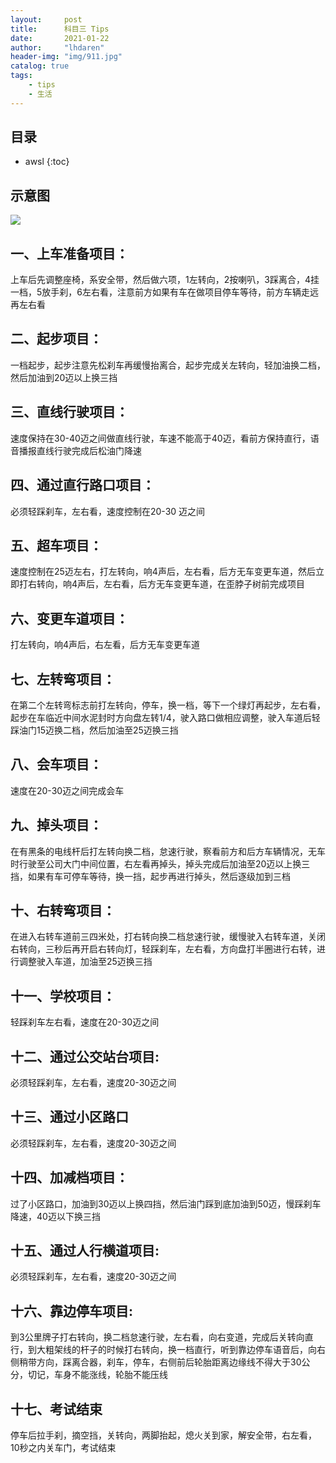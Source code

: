 ```yaml
---
layout:     post
title:      科目三 Tips
date:       2021-01-22
author:     "lhdaren"
header-img: "img/911.jpg"
catalog: true
tags:
    - tips
    - 生活
---
```


## 目录
* awsl
{:toc}

## 示意图
![](https://i.loli.net/2021/01/22/zrBE4YgRTVHU2fI.jpg)
## 一、上车准备项目：
上车后先调整座椅，系安全带，然后做六项，1左转向，2按喇叭，3踩离合，4挂一档，5放手刹，6左右看，注意前方如果有车在做项目停车等待，前方车辆走远再左右看
## 二、起步项目：
一档起步，起步注意先松刹车再缓慢抬离合，起步完成关左转向，轻加油换二档，然后加油到20迈以上换三挡
## 三、直线行驶项目：
速度保持在30-40迈之间做直线行驶，车速不能高于40迈，看前方保持直行，语音播报直线行驶完成后松油门降速
## 四、通过直行路口项目：
必须轻踩刹车，左右看，速度控制在20-30 迈之间
## 五、超车项目：
速度控制在25迈左右，打左转向，响4声后，左右看，后方无车变更车道，然后立即打右转向，响4声后，左右看，后方无车变更车道，在歪脖子树前完成项目
## 六、变更车道项目：
打左转向，响4声后，右左看，后方无车变更车道
## 七、左转弯项目：
在第二个左转弯标志前打左转向，停车，换一档，等下一个绿灯再起步，左右看，起步在车临近中间水泥封时方向盘左转1/4，驶入路口做相应调整，驶入车道后轻踩油门15迈换二档，然后加油至25迈换三挡
## 八、会车项目：
速度在20-30迈之间完成会车
## 九、掉头项目：
在有黑条的电线杆后打左转向换二档，怠速行驶，察看前方和后方车辆情况，无车时行驶至公司大门中间位置，右左看再掉头，掉头完成后加油至20迈以上换三挡，如果有车可停车等待，换一挡，起步再进行掉头，然后逐级加到三档
## 十、右转弯项目：
在进入右转车道前三四米处，打右转向换二档怠速行驶，缓慢驶入右转车道，关闭右转向，三秒后再开启右转向灯，轻踩刹车，左右看，方向盘打半圈进行右转，进行调整驶入车道，加油至25迈换三挡
## 十一、学校项目：
轻踩刹车左右看，速度在20-30迈之间
## 十二、通过公交站台项目:
必须轻踩刹车，左右看，速度20-30迈之间
## 十三、通过小区路口
必须轻踩刹车，左右看，速度20-30迈之间
## 十四、加减档项目：
过了小区路口，加油到30迈以上换四挡，然后油门踩到底加油到50迈，慢踩刹车降速，40迈以下换三挡
## 十五、通过人行横道项目:
必须轻踩刹车，左右看，速度20-30迈之间
## 十六、靠边停车项目:
到3公里牌子打右转向，换二档怠速行驶，左右看，向右变道，完成后关转向直行，到大粗架线的杆子的时候打右转向，换一档直行，听到靠边停车语音后，向右侧稍带方向，踩离合器，刹车，停车，右侧前后轮胎距离边缘线不得大于30公分，切记，车身不能涨线，轮胎不能压线
## 十七、考试结束
停车后拉手刹，摘空挡，关转向，两脚抬起，熄火关到家，解安全带，右左看，10秒之内关车门，考试结束